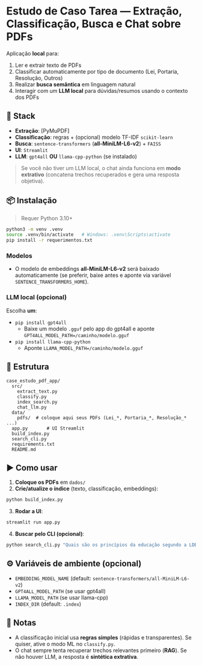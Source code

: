 # Estudo de Caso Tarea — Extração, Classificação, Busca e Chat sobre PDFs

Aplicação **local** para:
1) Ler e extrair texto de PDFs  
2) Classificar automaticamente por tipo de documento (Lei, Portaria, Resolução, Outros)  
3) Realizar **busca semântica** em linguagem natural  
4) Interagir com um **LLM local** para dúvidas/resumos usando o contexto dos PDFs


## 🧩 Stack
- **Extração**: [PyMuPDF]
- **Classificação**: regras + (opcional) modelo TF-IDF `scikit-learn`
- **Busca**: `sentence-transformers` (**all-MiniLM-L6-v2**) + `FAISS`
- **UI**: `Streamlit`
- **LLM**: `gpt4all` **OU** `llama-cpp-python` (se instalado)

> Se você não tiver um LLM local, o chat ainda funciona em **modo extrativo** (concatena trechos recuperados e gera uma resposta objetiva).


## 📦 Instalação

> Requer Python 3.10+

```bash
python3 -m venv .venv
source .venv/bin/activate   # Windows: .venv\Scripts\activate
pip install -r requerimentos.txt
```

### Modelos
- O modelo de embeddings **all-MiniLM-L6-v2** será baixado automaticamente
  (se preferir, baixe antes e aponte via variável `SENTENCE_TRANSFORMERS_HOME`).

### LLM local (opcional)
Escolha **um**:
- `pip install gpt4all`
  - Baixe um modelo `.gguf` pelo app do gpt4all e aponte `GPT4ALL_MODEL_PATH=/caminho/modelo.gguf`
- `pip install llama-cpp-python`
  - Aponte `LLAMA_MODEL_PATH=/caminho/modelo.gguf`

## 📁 Estrutura

```
case_estudo_pdf_app/
  src/
    extract_text.py
    classify.py
    index_search.py
    chat_llm.py
  data/
    pdfs/  # coloque aqui seus PDFs (Lei_*, Portaria_*, Resolução_* ...)
  app.py       # UI Streamlit
  build_index.py
  search_cli.py
  requirements.txt
  README.md
```

## ▶️ Como usar

1. **Coloque os PDFs** em `dados/`
2. **Crie/atualize o índice** (texto, classificação, embeddings):
```bash
python build_index.py
```
3. **Rodar a UI**:
```bash
streamlit run app.py
```
4. **Buscar pelo CLI (opcional)**:
```bash
python search_cli.py "Quais são os princípios da educação segundo a LDB?"
```

## ⚙️ Variáveis de ambiente (opcional)
- `EMBEDDING_MODEL_NAME` (default: `sentence-transformers/all-MiniLM-L6-v2`)
- `GPT4ALL_MODEL_PATH` (se usar gpt4all)
- `LLAMA_MODEL_PATH` (se usar llama-cpp)
- `INDEX_DIR` (default: `.index`)

## 🧪 Notas
- A classificação inicial usa **regras simples** (rápidas e transparentes). Se quiser, ative o modo ML no `classify.py`.
- O chat sempre tenta recuperar trechos relevantes primeiro (**RAG**). Se não houver LLM, a resposta é **sintética extrativa**.
